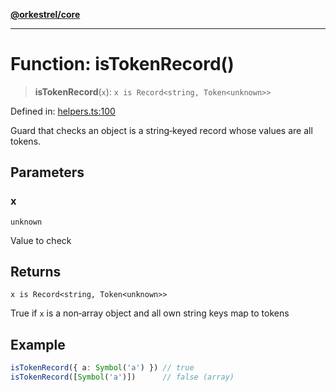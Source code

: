 [**@orkestrel/core**](../index.md)

***

# Function: isTokenRecord()

> **isTokenRecord**(`x`): `x is Record<string, Token<unknown>>`

Defined in: [helpers.ts:100](https://github.com/orkestrel/core/blob/cbe5b2d7b027ca6f0f1301ef32750afb69b4764b/src/helpers.ts#L100)

Guard that checks an object is a string‑keyed record whose values are all tokens.

## Parameters

### x

`unknown`

Value to check

## Returns

`x is Record<string, Token<unknown>>`

True if `x` is a non‑array object and all own string keys map to tokens

## Example

```ts
isTokenRecord({ a: Symbol('a') }) // true
isTokenRecord([Symbol('a')])      // false (array)
```
